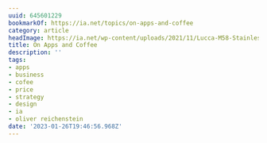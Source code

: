 ```yaml
---
uuid: 645601229
bookmarkOf: https://ia.net/topics/on-apps-and-coffee
category: article
headImage: https://ia.net/wp-content/uploads/2021/11/Lucca-M58-Stainless-Espresso-Machine-Hero.png
title: On Apps and Coffee
description: ''
tags:
- apps
- business
- cofee
- price
- strategy
- design
- ia
- oliver reichenstein
date: '2023-01-26T19:46:56.968Z'
---
```



